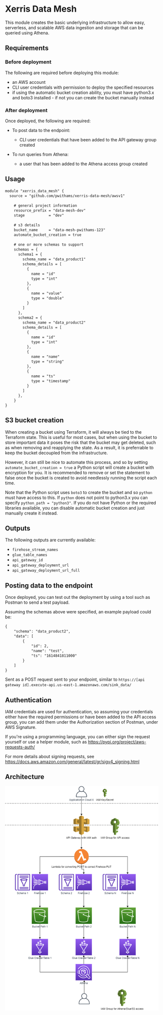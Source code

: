 # Xerris Data Mesh

This module creates the basic underlying infrastructure to allow easy, serverless, and scalable AWS data ingestion and storage that can be queried using Athena.

## Requirements

### Before deployment

The following are required before deploying this module:
 - an AWS account
 - CLI user credentials with permission to deploy the specified resources
 - if using the automatic bucket creation ability, you must have python3.x and boto3 installed - if not you can create the bucket manually instead

### After deployment

Once deployed, the following are required:
 - To post data to the endpoint:
     - CLI user credentials that have been added to the API gateway group created

 - To run queries from Athena:
     - a user that has been added to the Athena access group created

## Usage

```hcl
module "xerris_data_mesh" {
  source = "github.com/pwithams/xerris-data-mesh/awsv1"

    # general project information
    resource_prefix = "data-mesh-dev"
    stage           = "dev"

    # s3 details
    bucket_name     = "data-mesh-pwithams-123"
    automate_bucket_creation = true

    # one or more schemas to support
    schemas = {
      schema1 = {
        schema_name = "data_product1"
        schema_details = [
          {
            name = "id"
            type = "int"
          },
          {
            name = "value"
            type = "double"
          }
        ]
      },
      schema2 = {
        schema_name = "data_product2"
        schema_details = [
          {
            name = "id"
            type = "int"
          },
          {
            name = "name"
            type = "string"
          },
          {
            name = "ts"
            type = "timestamp"
          }
        ]
      },
    }
}
```

## S3 bucket creation

When creating a bucket using Terraform, it will always be tied to the Terraform state. This is useful for most cases, but when using the bucket to store important data it poses the risk that the bucket may get deleted, such as when removing and reapplying the state. As a result, it is preferrable to keep the bucket decoupled from the infrastructure.

However, it can still be nice to automate this process, and so by setting `automate_bucket_creation = true` a Python script will create a bucket with encryption for you. It is recommended to remove or set the statement to false once the bucket is created to avoid needlessly running the script each time.

Note that the Python script uses `boto3` to create the bucket and so `python` must have access to this. If `python` does not point to python3.x you can specify `python_path = "python3"`. If you do not have Python or the required libraries available, you can disable automatic bucket creation and just manually create it instead.

## Outputs

The following outputs are currently available:

 - `firehose_stream_names`
 - `glue_table_names`
 - `api_gateway_id`
 - `api_gateway_deployment_url`
 - `api_gateway_deployment_url_full`

## Posting data to the endpoint

Once deployed, you can test out the deployment by using a tool such as Postman to send a test payload.

Assuming the schemas above were specified, an example payload could be:

```
{
    "schema": "data_product2",
    "data": [
        {
            "id": 2,
            "name": "test",
            "ts": "1614841811000"
        }
    ]
}
```

Sent as a POST request sent to your endpoint, similar to `https://[api gateway id].execute-api.us-east-1.amazonaws.com/sink_data/`

## Authentication

IAM credentials are used for authentication, so assuming your credentials either have the required permissions or have been added to the API access group, you can add them under the Authorization section of Postman, under AWS Signature.

If you're using a programming language, you can either sign the request yourself or use a helper module, such as https://pypi.org/project/aws-requests-auth/

For more details about signing requests, see https://docs.aws.amazon.com/general/latest/gr/sigv4_signing.html

## Architecture

![Architecture](docs/architecture.png)
